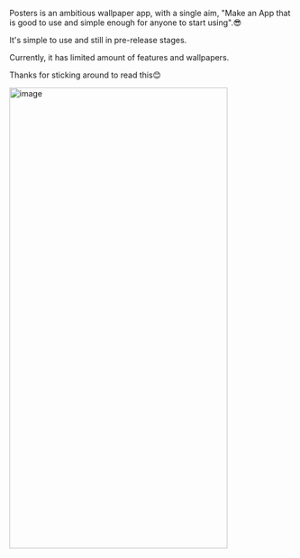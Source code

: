 Posters is an ambitious wallpaper app, with a single aim, 
"Make an App that is good to use and simple enough for anyone to start using".😎

It's simple to use and still in pre-release stages. 

Currently, it has limited amount of features and wallpapers.

Thanks for sticking around to read this😊

<img width="387" height="818" alt="image" src="https://github.com/user-attachments/assets/ca7ac35b-4e87-4969-8518-9d2d95c5173f" />
